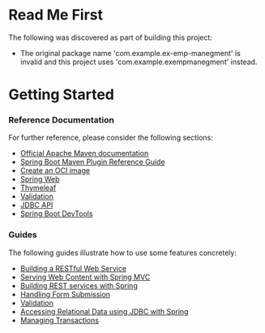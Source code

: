 # Read Me First
The following was discovered as part of building this project:

* The original package name 'com.example.ex-emp-manegment' is invalid and this project uses 'com.example.exempmanegment' instead.

# Getting Started

### Reference Documentation
For further reference, please consider the following sections:

* [Official Apache Maven documentation](https://maven.apache.org/guides/index.html)
* [Spring Boot Maven Plugin Reference Guide](https://docs.spring.io/spring-boot/docs/3.2.6-SNAPSHOT/maven-plugin/reference/html/)
* [Create an OCI image](https://docs.spring.io/spring-boot/docs/3.2.6-SNAPSHOT/maven-plugin/reference/html/#build-image)
* [Spring Web](https://docs.spring.io/spring-boot/docs/3.2.6-SNAPSHOT/reference/htmlsingle/index.html#web)
* [Thymeleaf](https://docs.spring.io/spring-boot/docs/3.2.6-SNAPSHOT/reference/htmlsingle/index.html#web.servlet.spring-mvc.template-engines)
* [Validation](https://docs.spring.io/spring-boot/docs/3.2.6-SNAPSHOT/reference/htmlsingle/index.html#io.validation)
* [JDBC API](https://docs.spring.io/spring-boot/docs/3.2.6-SNAPSHOT/reference/htmlsingle/index.html#data.sql)
* [Spring Boot DevTools](https://docs.spring.io/spring-boot/docs/3.2.6-SNAPSHOT/reference/htmlsingle/index.html#using.devtools)

### Guides
The following guides illustrate how to use some features concretely:

* [Building a RESTful Web Service](https://spring.io/guides/gs/rest-service/)
* [Serving Web Content with Spring MVC](https://spring.io/guides/gs/serving-web-content/)
* [Building REST services with Spring](https://spring.io/guides/tutorials/rest/)
* [Handling Form Submission](https://spring.io/guides/gs/handling-form-submission/)
* [Validation](https://spring.io/guides/gs/validating-form-input/)
* [Accessing Relational Data using JDBC with Spring](https://spring.io/guides/gs/relational-data-access/)
* [Managing Transactions](https://spring.io/guides/gs/managing-transactions/)

